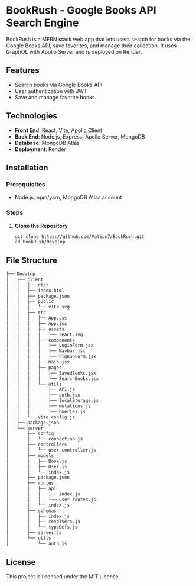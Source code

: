 # BookRush - Google Books API Search Engine

BookRush is a MERN stack web app that lets users search for books via the Google Books API, save favorites, and manage their collection. It uses GraphQL with Apollo Server and is deployed on Render.

## Features
- Search books via Google Books API
- User authentication with JWT
- Save and manage favorite books

## Technologies
- **Front End**: React, Vite, Apollo Client
- **Back End**: Node.js, Express, Apollo Server, MongoDB
- **Database**: MongoDB Atlas
- **Deployment**: Render

## Installation

### Prerequisites
- Node.js, npm/yarn, MongoDB Atlas account

### Steps
1. **Clone the Repository**
    ```bash
    git clone https://github.com/Vation7/BookRush.git
    cd BookRush/Develop
    ```
## File Structure
```bash
├── Develop
│   ├── client
│   │   ├── dist
│   │   ├── index.html
│   │   ├── package.json
│   │   ├── public
│   │   │   └── vite.svg
│   │   ├── src
│   │   │   ├── App.css
│   │   │   ├── App.jsx
│   │   │   ├── assets
│   │   │   │   └── react.svg
│   │   │   ├── components
│   │   │   │   ├── LoginForm.jsx
│   │   │   │   ├── Navbar.jsx
│   │   │   │   └── SignupForm.jsx
│   │   │   ├── main.jsx
│   │   │   ├── pages
│   │   │   │   ├── SavedBooks.jsx
│   │   │   │   └── SearchBooks.jsx
│   │   │   └── utils
│   │   │       ├── API.js
│   │   │       ├── auth.jsx
│   │   │       ├── localStorage.js
│   │   │       ├── mutations.js
│   │   │       └── queries.js
│   │   └── vite.config.js
│   ├── package.json
│   └── server
│       ├── config
│       │   └── connection.js
│       ├── controllers
│       │   └── user-controller.js
│       ├── models
│       │   ├── Book.js
│       │   ├── User.js
│       │   └── index.js
│       ├── package.json
│       ├── routes
│       │   ├── api
│       │   │   ├── index.js
│       │   │   └── user-routes.js
│       │   └── index.js
│       ├── schemas
│       │   ├── index.js
│       │   ├── resolvers.js
│       │   └── typeDefs.js
│       ├── server.js
│       └── utils
│           └── auth.js
```
## License
This project is licensed under the MIT License.
